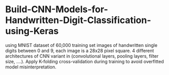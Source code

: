 # Build-CNN-Models-for-Handwritten-Digit-Classification-using-Keras
using MNIST dataset of 60,000 training set images of handwritten single digits between 0 and 9, each image is a 28x28 pixel square. 4 different architectures of CNN variant in (convolutional layers, pooling layers, filter size, ....). Apply K-folding cross-validation during training to avoid overfitted model misinterpretation.
